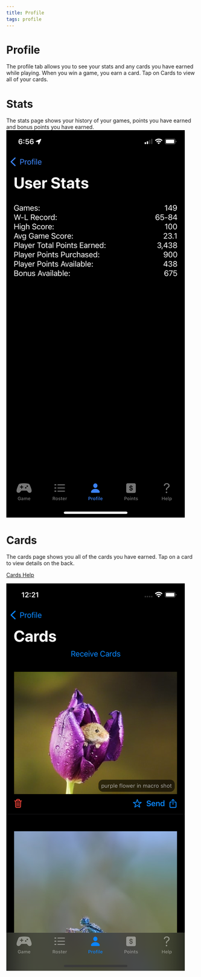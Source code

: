 ```yaml
---
title: Profile
tags: profile
---
```


# Profile

The profile tab allows you to see your stats and any cards you have earned while playing.  When you win a game, you earn a card.  Tap on Cards to view all of your cards. 

# Stats

The stats page shows your history of your games, points you have earned and bonus points you have earned.
![Stats](https://raw.githubusercontent.com/jwerfel/JBaseballDocs/DataSource/Images/stats.jpeg)

# Cards

The cards page shows you all of the cards you have earned.  Tap on a card to view details on the back.

[Cards Help](https://jwerfel.github.io/JBaseballDocs/Profile/BCards)

![Cards](https://raw.githubusercontent.com/jwerfel/JBaseballDocs/DataSource/Images/cards.png)